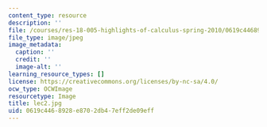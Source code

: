```yaml
---
content_type: resource
description: ''
file: /courses/res-18-005-highlights-of-calculus-spring-2010/0619c4468928e8702db47eff2de09eff_lec2.jpg
file_type: image/jpeg
image_metadata:
  caption: ''
  credit: ''
  image-alt: ''
learning_resource_types: []
license: https://creativecommons.org/licenses/by-nc-sa/4.0/
ocw_type: OCWImage
resourcetype: Image
title: lec2.jpg
uid: 0619c446-8928-e870-2db4-7eff2de09eff
---
```

